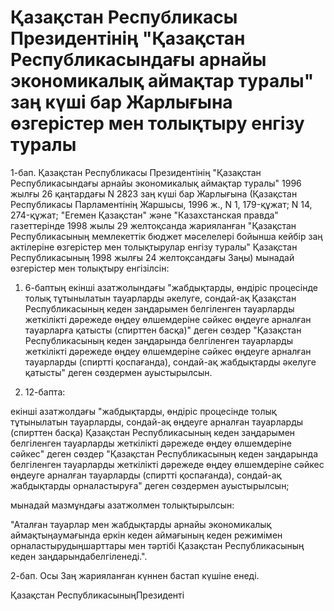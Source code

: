# Қазақстан Республикасы Президентінің "Қазақстан Республикасындағы арнайы экономикалық аймақтар туралы" заң күші бар Жарлығына өзгерістер мен толықтыру енгізу туралы

1-бап. Қазақстан Республикасы Президентінің "Қазақстан Республикасындағы арнайы экономикалық аймақтар туралы" 1996 жылғы 26 қаңтардағы N 2823 заң күші бар Жарлығына (Қазақстан Республикасы Парламентінің Жаршысы, 1996 ж., N 1, 179-құжат; N 14, 274-құжат; "Егемен Қазақстан" және "Казахстанская правда" газеттерінде 1998 жылы 29 желтоқсанда жарияланған "Қазақстан Республикасының мемлекеттік бюджет мәселелері бойынша кейбір заң актілеріне өзгерістер мен толықтырулар енгізу туралы" Қазақстан Республикасының 1998 жылғы 24 желтоқсандағы Заңы) мынадай өзгерістер мен толықтыру енгізілсін:

1. 6-баптың екінші азатжолындағы "жабдықтарды, өндіріс процесінде толық тұтынылатын тауарларды әкелуге, сондай-ақ Қазақстан Республикасының кеден заңдарымен белгіленген тауарларды жеткілікті дәрежеде өңдеу өлшемдеріне сәйкес өңдеуге арналған тауарларға қатысты (спирттен басқа)" деген сөздер "Қазақстан Республикасының кеден заңдарында белгіленген тауарларды жеткілікті дәрежеде өңдеу өлшемдеріне сәйкес өңдеуге арналған тауарларды (спиртті қоспағанда), сондай-ақ жабдықтарды әкелуге қатысты" деген сөздермен ауыстырылсын.

2. 12-бапта:

екінші азатжолдағы "жабдықтарды, өндіріс процесінде толық тұтынылатын тауарларды, сондай-ақ өңдеуге арналған тауарларды (спирттен басқа) Қазақстан Республикасының кеден заңдарымен белгіленген тауарларды жеткілікті дәрежеде өңдеу өлшемдеріне сәйкес" деген сөздер "Қазақстан Республикасының кеден заңдарында белгіленген тауарларды жеткілікті дәрежеде өңдеу өлшемдеріне сәйкес өңдеуге арналған тауарларды (спиртті қоспағанда), сондай-ақ жабдықтарды орналастыруға" деген сөздермен ауыстырылсын;

мынадай мазмұндағы азатжолмен толықтырылсын:

"Аталған тауарлар мен жабдықтарды арнайы экономикалық аймақтыңаумағында еркін кеден аймағының кеден режимімен орналастырудыңшарттары мен тәртібі Қазақстан Республикасының кеден заңдарындабелгіленеді.".

2-бап. Осы Заң жарияланған күннен бастап күшіне енеді.

Қазақстан РеспубликасыныңПрезиденті


